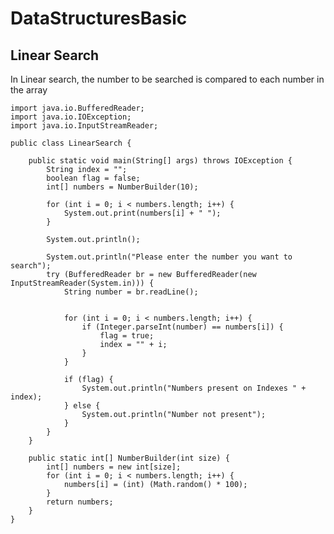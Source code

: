 # DataStructuresBasic

## Linear Search

In Linear search, the number to be searched is compared to each number in the array

    import java.io.BufferedReader;
    import java.io.IOException;
    import java.io.InputStreamReader;
    
    public class LinearSearch {
    
        public static void main(String[] args) throws IOException {
            String index = "";
            boolean flag = false;
            int[] numbers = NumberBuilder(10);
    
            for (int i = 0; i < numbers.length; i++) {
                System.out.print(numbers[i] + " ");
            }
    
            System.out.println();
    
            System.out.println("Please enter the number you want to search");
            try (BufferedReader br = new BufferedReader(new InputStreamReader(System.in))) {
                String number = br.readLine();
    
    
                for (int i = 0; i < numbers.length; i++) {
                    if (Integer.parseInt(number) == numbers[i]) {
                        flag = true;
                        index = "" + i;
                    }
                }
    
                if (flag) {
                    System.out.println("Numbers present on Indexes " + index);
                } else {
                    System.out.println("Number not present");
                }
            }
        }
    
        public static int[] NumberBuilder(int size) {
            int[] numbers = new int[size];
            for (int i = 0; i < numbers.length; i++) {
                numbers[i] = (int) (Math.random() * 100);
            }
            return numbers;
        }
    }
